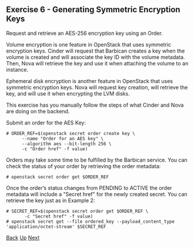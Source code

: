 ## Exercise 6 - Generating Symmetric Encryption Keys
Request and retrieve an AES-256 encryption key using an Order.

Volume encryption is one feature in OpenStack that uses symmetric encryption keys.  Cinder will request that Barbican creates a key when the volume is created and will associate the key ID with the volume metadata.  Then, Nova will retrieve the key and use it when attaching the volume to an instance.

Ephemeral disk encryption is another feature in OpenStack that uses symmetric encryption keys.  Nova will request key creation, will retrieve the key, and will use it when encrypting the LVM disks.

This exercise has you manually follow the steps of what Cinder and Nova are doing on the backend.

Submit an order for the AES Key:

    # ORDER_REF=$(openstack secret order create key \
          --name "Order for an AES key" \
          --algorithm aes --bit-length 256 \
          -c "Order href" -f value)

Orders may take some time to be fulfilled by the Barbican service.  You can check the status of your order by retrieving the order metadata:

    # openstack secret order get $ORDER_REF

Once the order’s status changes from PENDING to ACTIVE the order metadata will include a "Secret href" for the newly created secret.  You can retrieve the key just as in Example 2:

    # SECRET_REF=$(openstack secret order get $ORDER_REF \
           -c "Secret href" -f value)
    # openstack secret get --file ordered_key --payload_content_type 'application/octet-stream' $SECRET_REF


[Back](Exercise_05_Secret_Containers.md) [Up](../README.md) [Next](Exercise_07_Generating_RSA_Keys.md)
